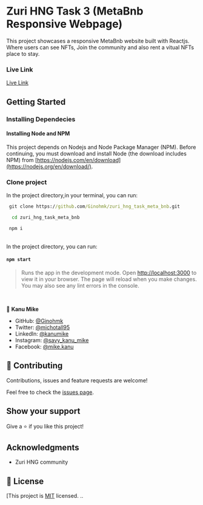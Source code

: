 # Zuri HNG Task 3 (MetaBnb Responsive Webpage)

This project showcases a responsive MetaBnb website built with Reactjs. Where users can see NFTs, Join the community and also rent a vitual NFTs place to stay.

### Live Link

[Live Link][https://zuri-hng-task-meta-bnb.vercel.app/]

## Getting Started

### Installing Dependecies

#### Installing Node and NPM

This project depends on Nodejs and Node Package Manager (NPM). Before continuing, you must download and install Node (the download includes NPM) from [https://nodejs.com/en/download](https://nodejs.org/en/download/).

### Clone project

In the project directory,in your terminal, you can run:

```cmd
 git clone https://github.com/Ginohmk/zuri_hng_task_meta_bnb.git
```

```cmd
  cd zuri_hng_task_meta_bnb
```

```cmd
 npm i
```

<br>
In the project directory, you can run:

#### `npm start`

> Runs the app in the development mode. Open [http://localhost:3000](http://localhost:3000) to view it in your browser. The page will reload when you make changes. You may also see any lint errors in the console.

<br>

👤 **Kanu Mike**

- GitHub: [@Ginohmk](https://github.com/Ginohmk)
- Twitter: [@michotall95](https://www.twitter.com/michotall95)
- LinkedIn: [@kanumike](https://www.linkedin.com/in/kanu-mike-dev/)
- Instagram: [@savy_kanu_mike](https/instagram.com/savy_kanu_mike)
- Facebook: [@mike.kanu](https://www.facebook.com/mike.kanu)

## 🤝 Contributing

Contributions, issues and feature requests are welcome!

Feel free to check the [issues page](https://github.com/Ginohmk/zuri_hng_task_meta_bnb/issues).

## Show your support

Give a ⭐️ if you like this project!

## Acknowledgments

- Zuri HNG community

## 📝 License

[This project is [MIT](https://github.com/Ginohmk/zuri_hng_task_meta_bnb/blob/dev/LICENSE) licensed.
..

[https://zuri-hng-task-meta-bnb.vercel.app/]: https://zuri-hng-task-meta-bnb.vercel.app/
